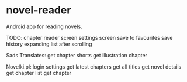 # novel-reader
Android app for reading novels.

TODO:
chapter reader screen
settings screen
save to favourites
save history
expanding list after scrolling

Sads Translates:
get chapter
shorts
get illustration chapter

Novelki.pl:
login
settings
get latest chapters
get all titles
get novel details
get chapter list
get chapter